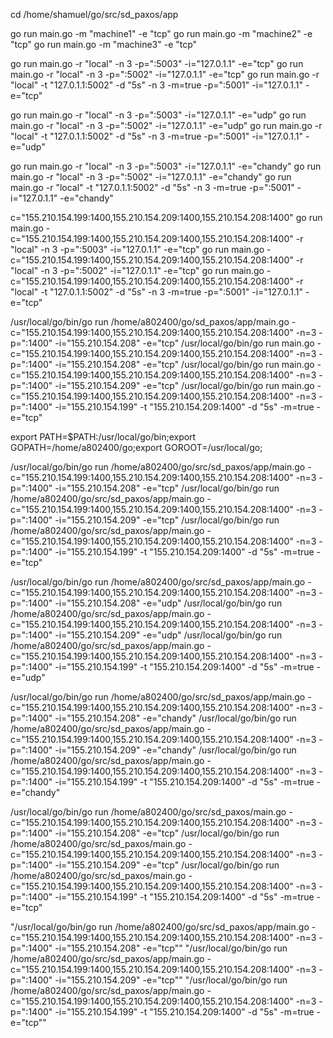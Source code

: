 
cd /home/shamuel/go/src/sd_paxos/app

go run main.go -m "machine1"  -e "tcp" 
go run main.go -m "machine2"  -e "tcp" 
go run main.go -m "machine3"  -e "tcp" 

go run main.go -r "local" -n 3 -p=":5003" -i="127.0.1.1" -e="tcp" 
go run main.go -r "local"  -n 3 -p=":5002" -i="127.0.1.1" -e="tcp"
go run main.go -r "local" -t "127.0.1.1:5002" -d "5s" -n 3 -m=true -p=":5001" -i="127.0.1.1" -e="tcp"


go run main.go -r "local" -n 3 -p=":5003" -i="127.0.1.1" -e="udp" 
go run main.go -r "local"  -n 3 -p=":5002" -i="127.0.1.1" -e="udp"
go run main.go -r "local" -t "127.0.1.1:5002" -d "5s" -n 3 -m=true -p=":5001" -i="127.0.1.1" -e="udp"


go run main.go -r "local" -n 3 -p=":5003" -i="127.0.1.1" -e="chandy" 
go run main.go -r "local"  -n 3 -p=":5002" -i="127.0.1.1" -e="chandy"
go run main.go -r "local" -t "127.0.1.1:5002" -d "5s" -n 3 -m=true -p=":5001" -i="127.0.1.1" -e="chandy"


c="155.210.154.199:1400,155.210.154.209:1400,155.210.154.208:1400"
go run main.go -c="155.210.154.199:1400,155.210.154.209:1400,155.210.154.208:1400" -r "local" -n 3 -p=":5003" -i="127.0.1.1" -e="tcp" 
go run main.go -c="155.210.154.199:1400,155.210.154.209:1400,155.210.154.208:1400" -r "local"  -n 3 -p=":5002" -i="127.0.1.1" -e="tcp"
go run main.go -c="155.210.154.199:1400,155.210.154.209:1400,155.210.154.208:1400" -r "local" -t "127.0.1.1:5002" -d "5s" -n 3 -m=true -p=":5001" -i="127.0.1.1" -e="tcp"

/usr/local/go/bin/go run /home/a802400/go/sd_paxos/app/main.go -c="155.210.154.199:1400,155.210.154.209:1400,155.210.154.208:1400" -n=3 -p=":1400" -i="155.210.154.208" -e="tcp" 
/usr/local/go/bin/go run main.go -c="155.210.154.199:1400,155.210.154.209:1400,155.210.154.208:1400" -n=3 -p=":1400" -i="155.210.154.208" -e="tcp" 
/usr/local/go/bin/go run main.go -c="155.210.154.199:1400,155.210.154.209:1400,155.210.154.208:1400" -n=3 -p=":1400" -i="155.210.154.209" -e="tcp"
/usr/local/go/bin/go run main.go -c="155.210.154.199:1400,155.210.154.209:1400,155.210.154.208:1400" -n=3 -p=":1400" -i="155.210.154.199" -t "155.210.154.209:1400" -d "5s"  -m=true   -e="tcp"


export PATH=$PATH:/usr/local/go/bin;export GOPATH=/home/a802400/go;export GOROOT=/usr/local/go;
<!-- por shel tcp -->
/usr/local/go/bin/go run /home/a802400/go/src/sd_paxos/app/main.go -c="155.210.154.199:1400,155.210.154.209:1400,155.210.154.208:1400" -n=3 -p=":1400" -i="155.210.154.208" -e="tcp" 
/usr/local/go/bin/go run /home/a802400/go/src/sd_paxos/app/main.go -c="155.210.154.199:1400,155.210.154.209:1400,155.210.154.208:1400" -n=3 -p=":1400" -i="155.210.154.209" -e="tcp"
/usr/local/go/bin/go run /home/a802400/go/src/sd_paxos/app/main.go -c="155.210.154.199:1400,155.210.154.209:1400,155.210.154.208:1400" -n=3 -p=":1400" -i="155.210.154.199" -t "155.210.154.209:1400" -d "5s"  -m=true   -e="tcp"
<!-- por shel udp -->
/usr/local/go/bin/go run /home/a802400/go/src/sd_paxos/app/main.go -c="155.210.154.199:1400,155.210.154.209:1400,155.210.154.208:1400" -n=3 -p=":1400" -i="155.210.154.208" -e="udp" 
/usr/local/go/bin/go run /home/a802400/go/src/sd_paxos/app/main.go -c="155.210.154.199:1400,155.210.154.209:1400,155.210.154.208:1400" -n=3 -p=":1400" -i="155.210.154.209" -e="udp"
/usr/local/go/bin/go run /home/a802400/go/src/sd_paxos/app/main.go -c="155.210.154.199:1400,155.210.154.209:1400,155.210.154.208:1400" -n=3 -p=":1400" -i="155.210.154.199" -t "155.210.154.209:1400" -d "5s"  -m=true   -e="udp"
<!-- por shel chandy -->
/usr/local/go/bin/go run /home/a802400/go/src/sd_paxos/app/main.go -c="155.210.154.199:1400,155.210.154.209:1400,155.210.154.208:1400" -n=3 -p=":1400" -i="155.210.154.208" -e="chandy" 
/usr/local/go/bin/go run /home/a802400/go/src/sd_paxos/app/main.go -c="155.210.154.199:1400,155.210.154.209:1400,155.210.154.208:1400" -n=3 -p=":1400" -i="155.210.154.209" -e="chandy"
/usr/local/go/bin/go run /home/a802400/go/src/sd_paxos/app/main.go -c="155.210.154.199:1400,155.210.154.209:1400,155.210.154.208:1400" -n=3 -p=":1400" -i="155.210.154.199" -t "155.210.154.209:1400" -d "5s"  -m=true   -e="chandy"

<!-- por shel tcp -->
/usr/local/go/bin/go run /home/a802400/go/src/sd_paxos/main.go -c="155.210.154.199:1400,155.210.154.209:1400,155.210.154.208:1400" -n=3 -p=":1400" -i="155.210.154.208" -e="tcp" 
/usr/local/go/bin/go run /home/a802400/go/src/sd_paxos/main.go -c="155.210.154.199:1400,155.210.154.209:1400,155.210.154.208:1400" -n=3 -p=":1400" -i="155.210.154.209" -e="tcp"
/usr/local/go/bin/go run /home/a802400/go/src/sd_paxos/main.go -c="155.210.154.199:1400,155.210.154.209:1400,155.210.154.208:1400" -n=3 -p=":1400" -i="155.210.154.199" -t "155.210.154.209:1400" -d "5s"  -m=true   -e="tcp"













"/usr/local/go/bin/go run /home/a802400/go/src/sd_paxos/app/main.go -c=\"155.210.154.199:1400,155.210.154.209:1400,155.210.154.208:1400\" -n=3 -p=\":1400\" -i=\"155.210.154.208\" -e=\"tcp\"" 
"/usr/local/go/bin/go run /home/a802400/go/src/sd_paxos/app/main.go -c=\"155.210.154.199:1400,155.210.154.209:1400,155.210.154.208:1400\" -n=3 -p=\":1400\" -i=\"155.210.154.209\" -e=\"tcp\""
"/usr/local/go/bin/go run /home/a802400/go/src/sd_paxos/app/main.go -c=\"155.210.154.199:1400,155.210.154.209:1400,155.210.154.208:1400\" -n=3 -p=\":1400\" -i=\"155.210.154.199\" -t \"155.210.154.209:1400\" -d \"5s\"  -m=true   -e=\"tcp\""
